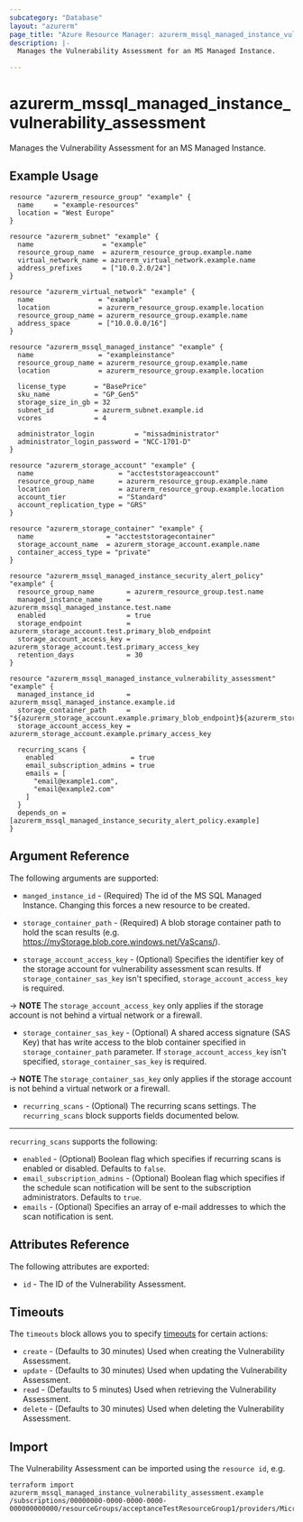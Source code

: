 ```yaml
---
subcategory: "Database"
layout: "azurerm"
page_title: "Azure Resource Manager: azurerm_mssql_managed_instance_vulnerability_assessment"
description: |-
  Manages the Vulnerability Assessment for an MS Managed Instance.

---
```


# azurerm_mssql_managed_instance_vulnerability_assessment

Manages the Vulnerability Assessment for an MS Managed Instance.

## Example Usage

```hcl
resource "azurerm_resource_group" "example" {
  name     = "example-resources"
  location = "West Europe"
}

resource "azurerm_subnet" "example" {
  name                 = "example"
  resource_group_name  = azurerm_resource_group.example.name
  virtual_network_name = azurerm_virtual_network.example.name
  address_prefixes     = ["10.0.2.0/24"]
}

resource "azurerm_virtual_network" "example" {
  name                = "example"
  location            = azurerm_resource_group.example.location
  resource_group_name = azurerm_resource_group.example.name
  address_space       = ["10.0.0.0/16"]
}

resource "azurerm_mssql_managed_instance" "example" {
  name                = "exampleinstance"
  resource_group_name = azurerm_resource_group.example.name
  location            = azurerm_resource_group.example.location

  license_type       = "BasePrice"
  sku_name           = "GP_Gen5"
  storage_size_in_gb = 32
  subnet_id          = azurerm_subnet.example.id
  vcores             = 4

  administrator_login          = "missadministrator"
  administrator_login_password = "NCC-1701-D"
}

resource "azurerm_storage_account" "example" {
  name                     = "accteststorageaccount"
  resource_group_name      = azurerm_resource_group.example.name
  location                 = azurerm_resource_group.example.location
  account_tier             = "Standard"
  account_replication_type = "GRS"
}

resource "azurerm_storage_container" "example" {
  name                  = "accteststoragecontainer"
  storage_account_name  = azurerm_storage_account.example.name
  container_access_type = "private"
}

resource "azurerm_mssql_managed_instance_security_alert_policy" "example" {
  resource_group_name        = azurerm_resource_group.test.name
  managed_instance_name      = azurerm_mssql_managed_instance.test.name
  enabled                    = true
  storage_endpoint           = azurerm_storage_account.test.primary_blob_endpoint
  storage_account_access_key = azurerm_storage_account.test.primary_access_key
  retention_days             = 30
}

resource "azurerm_mssql_managed_instance_vulnerability_assessment" "example" {
  managed_instance_id        = azurerm_mssql_managed_instance.example.id
  storage_container_path     = "${azurerm_storage_account.example.primary_blob_endpoint}${azurerm_storage_container.example.name}/"
  storage_account_access_key = azurerm_storage_account.example.primary_access_key

  recurring_scans {
    enabled                   = true
    email_subscription_admins = true
    emails = [
      "email@example1.com",
      "email@example2.com"
    ]
  }
  depends_on = [azurerm_mssql_managed_instance_security_alert_policy.example]
}
```

## Argument Reference

The following arguments are supported:

* `manged_instance_id` - (Required) The id of the MS SQL Managed Instance. Changing this forces a new resource to be created.

* `storage_container_path` - (Required) A blob storage container path to hold the scan results (e.g. <https://myStorage.blob.core.windows.net/VaScans/>).

* `storage_account_access_key` - (Optional) Specifies the identifier key of the storage account for vulnerability assessment scan results. If `storage_container_sas_key` isn't specified, `storage_account_access_key` is required.

-> **NOTE** The `storage_account_access_key` only applies if the storage account is not behind a virtual network or a firewall.

* `storage_container_sas_key` - (Optional) A shared access signature (SAS Key) that has write access to the blob container specified in `storage_container_path` parameter. If `storage_account_access_key` isn't specified, `storage_container_sas_key` is required.

-> **NOTE** The `storage_container_sas_key` only applies if the storage account is not behind a virtual network or a firewall.

* `recurring_scans` - (Optional) The recurring scans settings. The `recurring_scans` block supports fields documented below.

---

`recurring_scans` supports the following:

* `enabled` - (Optional) Boolean flag which specifies if recurring scans is enabled or disabled. Defaults to `false`.
* `email_subscription_admins` - (Optional) Boolean flag which specifies if the schedule scan notification will be sent to the subscription administrators. Defaults to `true`.
* `emails` - (Optional) Specifies an array of e-mail addresses to which the scan notification is sent.

## Attributes Reference

The following attributes are exported:

* `id` - The ID of the Vulnerability Assessment.

## Timeouts

The `timeouts` block allows you to specify [timeouts](https://www.terraform.io/language/resources/syntax#operation-timeouts) for certain actions:

* `create` - (Defaults to 30 minutes) Used when creating the Vulnerability Assessment.
* `update` - (Defaults to 30 minutes) Used when updating the Vulnerability Assessment.
* `read` - (Defaults to 5 minutes) Used when retrieving the Vulnerability Assessment.
* `delete` - (Defaults to 30 minutes) Used when deleting the Vulnerability Assessment.

## Import

The Vulnerability Assessment can be imported using the `resource id`, e.g.

```shell
terraform import azurerm_mssql_managed_instance_vulnerability_assessment.example /subscriptions/00000000-0000-0000-0000-000000000000/resourceGroups/acceptanceTestResourceGroup1/providers/Microsoft.Sql/managedInstances/instance1/vulnerabilityAssessments/Default
```
